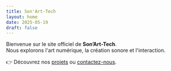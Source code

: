 ```yaml
---
title: Son'Art-Tech
layout: home
date: 2025-05-19
draft: false
---
```


Bienvenue sur le site officiel de **Son’Art-Tech**.  
Nous explorons l'art numérique, la création sonore et l'interaction.

👉 Découvrez nos [projets](/projets/) ou [contactez-nous](/contact/).